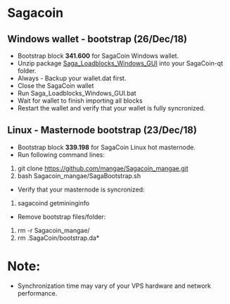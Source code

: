 # Sagacoin
## Windows wallet - bootstrap (26/Dec/18)
- Bootstrap block **341.600** for SagaCoin Windows wallet.
- Unzip package [Saga_Loadblocks_Windows_GUI](https://drive.google.com/file/d/13oZHbfsjgni8sJmVXsYXVzIOXLzKZVvX/view?usp=sharing) into your SagaCoin-qt folder.
- Always - Backup your wallet.dat first.
- Close the SagaCoin wallet
- Run Saga_Loadblocks_Windows_GUI.bat
- Wait for wallet to finish importing all blocks
- Restart the wallet and verify that your wallet is fully syncronized.

## Linux - Masternode bootstrap (23/Dec/18)
- Bootstrap block **339.198** for SagaCoin Linux hot masternode.
- Run following command lines:
1. git clone https://github.com/mangae/Sagacoin_mangae.git
2. bash Sagacoin_mangae/SagaBootstrap.sh
- Verify that your masternode is syncronized:
1. sagacoind getmininginfo
- Remove bootstrap files/folder:
1. rm -r Sagacoin_mangae/
2. rm .SagaCoin/bootstrap.da*

# Note:
- Synchronization time may vary of your VPS hardware and network performance.
